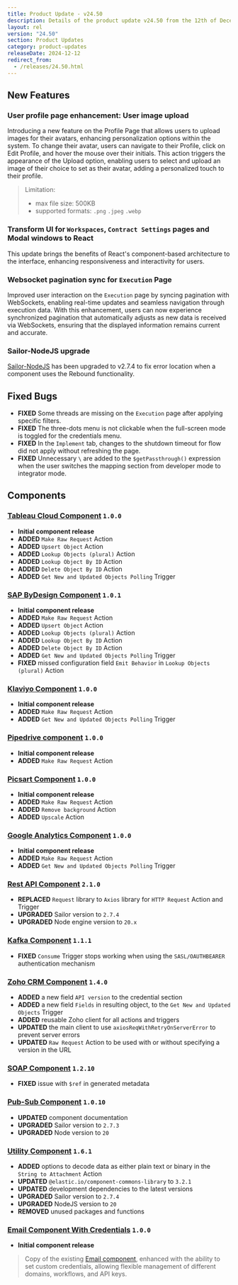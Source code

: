 ```yaml
---
title: Product Update - v24.50
description: Details of the product update v24.50 from the 12th of December 2024.
layout: rel
version: "24.50"
section: Product Updates
category: product-updates
releaseDate: 2024-12-12
redirect_from:
  - /releases/24.50.html
---
```


## New Features
### User profile page enhancement: User image upload
Introducing a new feature on the Profile Page that allows users to upload images for their avatars, enhancing personalization options within the system. To change their avatar, users can navigate to their Profile, click on Edit Profile, and hover the mouse over their initials. This action triggers the appearance of the Upload option, enabling users to select and upload an image of their choice to set as their avatar, adding a personalized touch to their profile.

> Limitation:
> - max file size: 500KB
> - supported formats: `.png` `.jpeg` `.webp`

### Transform UI for `Workspaces`, `Contract Settings` pages and Modal windows to React
This update brings the benefits of React's component-based architecture to the interface, enhancing responsiveness and interactivity for users.

### Websocket pagination sync for `Execution` Page
Improved user interaction on the `Execution` page by syncing pagination with WebSockets, enabling real-time updates and seamless navigation through execution data. With this enhancement, users can now experience synchronized pagination that automatically adjusts as new data is received via WebSockets, ensuring that the displayed information remains current and accurate.

### Sailor-NodeJS upgrade
[Sailor-NodeJS](https://www.npmjs.com/package/elasticio-sailor-nodejs) has been upgraded to v2.7.4 to fix error location when a component uses the Rebound functionality.

## Fixed Bugs
*   **FIXED** Some threads are missing on the `Execution` page after applying specific filters.
*   **FIXED** The three-dots menu is not clickable when the full-screen mode is toggled for the credentials menu.
*   **FIXED** In the `Implement` tab, changes to the shutdown timeout for flow did not apply without refreshing the page.
*   **FIXED** Unnecessary `\` are added to the `$getPassthrough()` expression when the user switches the mapping section from developer mode to integrator mode.

## Components
### [Tableau Cloud Component](/components/tableau-cloud-component/) `1.0.0`
*   **Initial component release**
*   **ADDED** `Make Raw Request` Action
*   **ADDED** `Upsert Object` Action
*   **ADDED** `Lookup Objects (plural)` Action
*   **ADDED** `Lookup Object By ID` Action
*   **ADDED** `Delete Object By ID` Action
*   **ADDED** `Get New and Updated Objects Polling` Trigger

### [SAP ByDesign Component](/components/sap-bydesign/) `1.0.1`
*   **Initial component release**
*   **ADDED** `Make Raw Request` Action
*   **ADDED** `Upsert Object` Action
*   **ADDED** `Lookup Objects (plural)` Action
*   **ADDED** `Lookup Object By ID` Action
*   **ADDED** `Delete Object By ID` Action
*   **ADDED** `Get New and Updated Objects Polling` Trigger
*   **FIXED** missed configuration field `Emit Behavior` in `Lookup Objects (plural)` Action

### [Klaviyo Component](/components/klaviyo-component/) `1.0.0`
*   **Initial component release**
*   **ADDED** `Make Raw Request` Action
*   **ADDED** `Get New and Updated Objects Polling` Trigger

### [Pipedrive component](/components/pipedrive/) `1.0.0`
*   **Initial component release**
*   **ADDED** `Make Raw Request` Action

### [Picsart Component](/components/picsart/) `1.0.0`
*   **Initial component release**
*   **ADDED** `Make Raw Request` Action
*   **ADDED** `Remove background` Action
*   **ADDED** `Upscale` Action

### [Google Analytics Component](/components/google-analytics-component/) `1.0.0`
*   **Initial component release**
*   **ADDED** `Make Raw Request` Action
*   **ADDED** `Get New and Updated Objects Polling` Trigger

### [Rest API Component](/components/rest-api/) `2.1.0`
*   **REPLACED** `Request` library to `Axios` library for `HTTP Request` Action and Trigger
*   **UPGRADED** Sailor version to `2.7.4`
*   **UPGRADED** Node engine version to `20.x`

### [Kafka Component](/components/kafka/) `1.1.1`
*   **FIXED** `Consume` Trigger stops working when using the `SASL/OAUTHBEARER` authentication mechanism

### [Zoho CRM Component](/components/zoho-crm/) `1.4.0`
*   **ADDED** a new field `API version` to the credential section
*   **ADDED** a new field `Fields` in resulting object, to the `Get New and Updated Objects` Trigger
*   **ADDED** reusable Zoho client for all actions and triggers
*   **UPDATED** the main client to use `axiosReqWithRetryOnServerError` to prevent server errors
*   **UPDATED** `Raw Request` Action to be used with or without specifying a version in the URL

### [SOAP Component](/components/soap/) `1.2.10`
*   **FIXED** issue with `$ref` in generated metadata

### [Pub-Sub Component](/components/pub-sub/) `1.0.10`
*   **UPDATED** component documentation
*   **UPGRADED** Sailor version to `2.7.3`
*   **UPGRADED** Node version to `20`

### [Utility Component](/components/pub-sub/) `1.6.1`
*   **ADDED** options to decode data as either plain text or binary in the `String to Attachment` Action
*   **UPDATED** `@elastic.io/component-commons-library` to `3.2.1`
*   **UPDATED** development dependencies to the latest versions
*   **UPGRADED** Sailor version to `2.7.4`
*   **UPGRADED** NodeJS version to `20`
*   **REMOVED** unused packages and functions

### [Email Component With Credentials](/components/email-component-with-credentials/) `1.0.0`
*   **Initial component release**
> Copy of the existing [Email component](https://docs.elastic.io/components/email/index.html), enhanced with the ability to set custom credentials, allowing flexible management of different domains, workflows, and API keys.